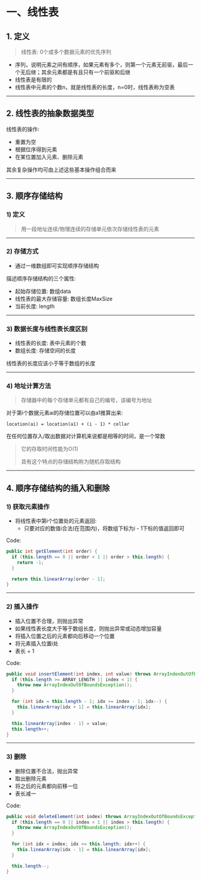 # 一、线性表



## 1. 定义

> 线性表: 0个或多个数据元素的优先序列



- 序列，说明元素之间有顺序，如果元素有多个，则第一个元素无前驱，最后一个无后继；其余元素都是有且只有一个前驱和后继
- 线性表是有限的
- 线性表中元素的个数n，就是线性表的长度，n=0时，线性表称为空表

<hr>





## 2. 线性表的抽象数据类型

线性表的操作:

- 重置为空
- 根据位序得到元素
- 在某位置加入元素、删除元素



其余复杂操作均可由上述这些基本操作组合而来

<hr>











## 3. 顺序存储结构





### 1) 定义

> 用一段地址连续/物理连续的存储单元依次存储线性表的元素

<hr>







### 2) 存储方式

- 通过一维数组即可实现顺序存储结构



描述顺序存储结构的三个属性:

- 起始存储位置: 数组data
- 线性表的最大存储容量: 数组长度MaxSize
- 当前长度: length

<hr>







### 3) 数据长度与线性表长度区别

- 线性表的长度: 表中元素的个数
- 数组长度: 存储空间的长度

线性表的长度应该小于等于数组的长度

<hr>











### 4) 地址计算方法

> 存储器中的每个存储单元都有自己的编号，该编号为地址



对于第i个数据元素ai的存储位置可以由a1推算出来:

```
location(ai) = location(a1) + (i - 1) * cellar
```



在任何位置存入/取出数据对计算机来说都是相等的时间，是一个常数

> 它的存取时间性能为O(1)
>
> 具有这个特点的存储结构称为随机存取结构

<hr>









## 4. 顺序存储结构的插入和删除





### 1) 获取元素操作

- 将线性表中第i个位置处的元素返回:
    - 只要对应的数值i合法(在范围内)，将数组下标为i - 1下标的值返回即可



Code:

```java
public int getElement(int order) {
  if (this.length == 0 || order < 1 || order > this.length) {
    return -1;
  }

  return this.linearArray[order - 1];
}
```

<hr>







### 2) 插入操作

- 插入位置不合理，则抛出异常
- 如果线性表长度大于等于数组长度，则抛出异常或动态增加容量
- 将插入位置之后的元素都向后移动一个位置
- 将元素插入位置i处
- 表长 + 1



Code:

```java
public void insertElement(int index, int value) throws ArrayIndexOutOfBoundsException {
  if (this.length >= ARRAY_LENGTH || index < 1) {
    throw new ArrayIndexOutOfBoundsException();
  }

  for (int idx = this.length - 1; idx >= index - 1; idx--) {
    this.linearArray[idx + 1] = this.linearArray[idx];
  }

  this.linearArray[index - 1] = value;
  this.length++;
}
```

<hr>









### 3) 删除

- 删除位置不合法，抛出异常
- 取出删除元素
- 将之后的元素都向前移一位
- 表长减一

Code:

```java
public void deleteElement(int index) throws ArrayIndexOutOfBoundsException {
  if (this.length == 0 || index < 1 || index > this.length) {
    throw new ArrayIndexOutOfBoundsException();
  }

  for (int idx = index; idx <= this.length; idx++) {
    this.linearArray[idx - 1] = this.linearArray[idx];
  }

  this.length--;
}
```































































